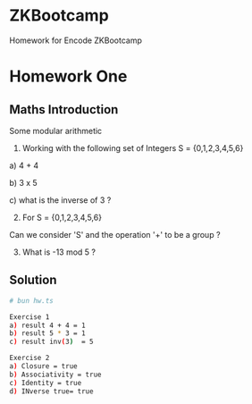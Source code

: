 # ZKBootcamp
Homework for Encode ZKBootcamp

# Homework One

## Maths Introduction
Some modular arithmetic

1. Working with the following set of Integers S = {0,1,2,3,4,5,6}

a) 4 + 4

b) 3 x 5

c) what is the inverse of 3 ?

2. For S = {0,1,2,3,4,5,6}

Can we consider 'S' and the operation '+' to be a group ?

3. What is
-13 mod 5 ?

## Solution
```bash
# bun hw.ts

Exercise 1
a) result 4 + 4 = 1
b) result 5 * 3 = 1
c) result inv(3)  = 5

Exercise 2
a) Closure = true
b) Associativity = true
c) Identity = true
d) INverse true= true

```
